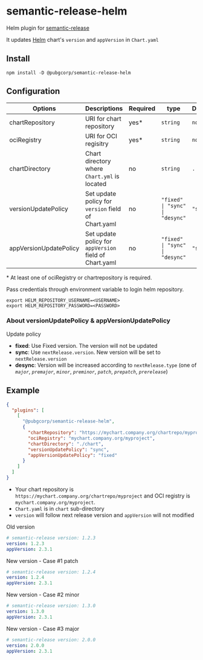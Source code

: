 # semantic-release-helm

Helm plugin for [semantic-release](https://github.com/semantic-release/semantic-release)

It updates [Helm](https://helm.sh/) chart's `version` and `appVersion` in `Chart.yaml`

## Install

```
npm install -D @pubgcorp/semantic-release-helm
```

## Configuration

| Options                | Descriptions                                           | Required | type                            | Default  |
| ---------------------- | ------------------------------------------------------ | -------- | ------------------------------- | -------- |
| chartRepository        | URI for chart repository                               | yes*     | `string`                        | `none`   |
| ociRegistry            | URI for OCI regisitry                                  | yes*     | `string`                        | `none`   |
| chartDirectory         | Chart directory where `Chart.yml` is located           | no       | `string`                        | `.`      |
| versionUpdatePolicy    | Set update policy for `version` field of Chart.yaml    | no       | `"fixed" \| "sync" \| "desync"` | `"sync"` |
| appVersionUpdatePolicy | Set update policy for `appVersion` field of Chart.yaml | no       | `"fixed" \| "sync" \| "desync"` | `"sync"` |

\* At least one of ociRegistry or chartrepository is required.

Pass credentials through environment variable to login helm repository.

```
export HELM_REPOSITORY_USERNAME=<USERNAME>
export HELM_REPOSITORY_PASSWORD=<PASSWORD>
```

### About versionUpdatePolicy & appVersionUpdatePolicy

Update policy

- **fixed**: Use Fixed version. The version will not be updated
- **sync**: Use `nextRelease.version`. New version will be set to `nextRelease.version`
- **desync**: Version will be increased according to `nextRelease.type` (one of _`major`_, _`premajor`_, _`minor`_, _`preminor`_, _`patch`_, _`prepatch`_, _`prerelease`_)

## Example

```json
{
  "plugins": [
    [
      "@pubgcorp/semantic-release-helm",
      {
        "chartRepository": "https://mychart.company.org/chartrepo/myproject",
        "ociRegistry": "mychart.company.org/myproject",
        "chartDirectory": "./chart",
        "versionUpdatePolicy": "sync",
        "appVersionUpdatePolicy": "fixed"
      }
    ]
  ]
}
```

- Your chart repository is `https://mychart.company.org/chartrepo/myproject` and OCI registry is `mychart.company.org/myproject`.
- `Chart.yaml` is in `chart` sub-directory
- `version` will follow next release version and `appVersion` will not modified

Old version

```yaml
# semantic-release version: 1.2.3
version: 1.2.3
appVersion: 2.3.1
```

New version - Case #1 patch

```yaml
# semantic-release version: 1.2.4
version: 1.2.4
appVersion: 2.3.1
```

New version - Case #2 minor

```yaml
# semantic-release version: 1.3.0
version: 1.3.0
appVersion: 2.3.1
```

New version - Case #3 major

```yaml
# semantic-release version: 2.0.0
version: 2.0.0
appVersion: 2.3.1
```

